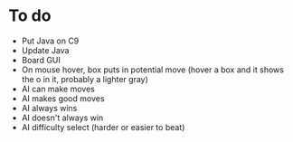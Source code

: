 # To do
- Put Java on C9
- Update Java
- Board GUI
- On mouse hover, box puts in potential move (hover a box and it shows the o in it, probably a lighter gray)
- AI can make moves 
- AI makes good moves
- AI always wins
- AI doesn't always win 
- AI difficulty select (harder or easier to beat)

